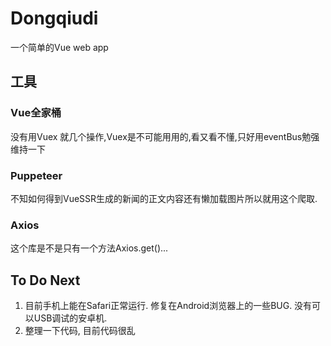 # Dongqiudi
一个简单的Vue web app

## 工具

### Vue全家桶
没有用Vuex 就几个操作,Vuex是不可能用用的,看又看不懂,只好用eventBus勉强维持一下

### Puppeteer
不知如何得到VueSSR生成的新闻的正文内容还有懒加载图片所以就用这个爬取.

### Axios
这个库是不是只有一个方法Axios.get()...

## To Do Next
1. 目前手机上能在Safari正常运行. 修复在Android浏览器上的一些BUG. 没有可以USB调试的安卓机.
2. 整理一下代码, 目前代码很乱


